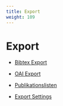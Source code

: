 ```yaml
---
title: Export
weight: 109
---
```


# Export


* [Bibtex Export](bibtexexport.html)

* [OAI Export](oaiexport.html)
  
* [Publikationslisten](publists.html)

* [Export Settings](export.html)